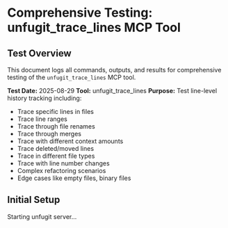 # Comprehensive Testing: unfugit_trace_lines MCP Tool

## Test Overview
This document logs all commands, outputs, and results for comprehensive testing of the `unfugit_trace_lines` MCP tool.

**Test Date:** 2025-08-29
**Tool:** unfugit_trace_lines
**Purpose:** Test line-level history tracking including:
- Trace specific lines in files
- Trace line ranges  
- Trace through file renames
- Trace through merges
- Trace with different context amounts
- Trace deleted/moved lines
- Trace in different file types
- Trace with line number changes
- Complex refactoring scenarios
- Edge cases like empty files, binary files

## Initial Setup

Starting unfugit server...